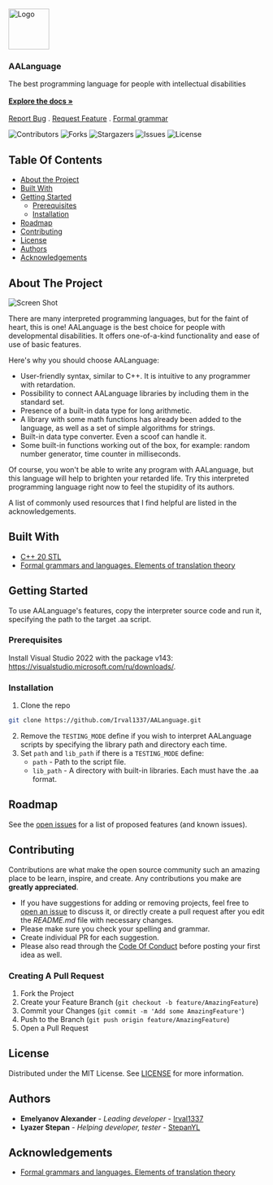 <br/>
<p align="left">
  <a href="https://github.com/Irval1337/AALanguage">
    <img src="https://i.ibb.co/qxj6LjS/o2p5rr-Qap-Uo.jpg" alt="Logo" width="80" height="80">
  </a>

  <h3 align="left">AALanguage</h3>

  <p align="left">
    The best programming language for people with intellectual disabilities
    <br/>
    <br/>
    <a href="https://irval1337.github.io/AALanguage/"><strong>Explore the docs »</strong></a>
    <br/>
    <br/>
    <a href="https://github.com/Irval1337/AALanguage/issues">Report Bug</a>
    .
    <a href="https://github.com/Irval1337/AALanguage/issues">Request Feature</a>
    .
    <a href="https://opposite-tin-24d.notion.site/AA-Language-ab1732d997b8481c929405af68cf7988">Formal grammar</a>
  </p>
</p>

![Contributors](https://img.shields.io/github/contributors/Irval1337/AALanguage?color=dark-green) ![Forks](https://img.shields.io/github/forks/Irval1337/AALanguage?style=social) ![Stargazers](https://img.shields.io/github/stars/Irval1337/AALanguage?style=social) ![Issues](https://img.shields.io/github/issues/Irval1337/AALanguage) ![License](https://img.shields.io/github/license/Irval1337/AALanguage) 

## Table Of Contents

* [About the Project](#about-the-project)
* [Built With](#built-with)
* [Getting Started](#getting-started)
  * [Prerequisites](#prerequisites)
  * [Installation](#installation)
* [Roadmap](#roadmap)
* [Contributing](#contributing)
* [License](#license)
* [Authors](#authors)
* [Acknowledgements](#acknowledgements)

## About The Project

![Screen Shot](https://i.ibb.co/mv86vVN/Screenshot-2.png)

There are many interpreted programming languages, but for the faint of heart, this is one! AALanguage is the best choice for people with developmental disabilities. It offers one-of-a-kind functionality and ease of use of basic features.

Here's why you should choose AALanguage:

* User-friendly syntax, similar to C++. It is intuitive to any programmer with retardation.
* Possibility to connect AALanguage libraries by including them in the standard set.
* Presence of a built-in data type for long arithmetic.
* A library with some math functions has already been added to the language, as well as a set of simple algorithms for strings.
* Built-in data type converter. Even a scoof can handle it.
* Some built-in functions working out of the box, for example: random number generator, time counter in milliseconds.

Of course, you won't be able to write any program with AALanguage, but this language will help to brighten your retarded life. Try this interpreted programming language right now to feel the stupidity of its authors.

A list of commonly used resources that I find helpful are listed in the acknowledgements.

## Built With

* [С++ 20 STL](https://en.cppreference.com/w/cpp/)
* [Formal grammars and languages. Elements of translation theory](https://al.cs.msu.ru/files/formal.languages.translation.theory.pdf)

## Getting Started

To use AALanguage's features, copy the interpreter source code and run it, specifying the path to the target .aa script.

### Prerequisites

Install Visual Studio 2022 with the package v143: https://visualstudio.microsoft.com/ru/downloads/.

### Installation

1. Clone the repo
```sh
git clone https://github.com/Irval1337/AALanguage.git
```
2. Remove the `TESTING_MODE` define if you wish to interpret AALanguage scripts by specifying the library path and directory each time.
3. Set `path` and `lib_path` if there is a `TESTING_MODE` define:
   * `path` - Path to the script file.
   * `lib_path` - A directory with built-in libraries. Each must have the .aa format.

## Roadmap

See the [open issues](https://github.com/Irval1337/AALanguage/issues) for a list of proposed features (and known issues).

## Contributing

Contributions are what make the open source community such an amazing place to be learn, inspire, and create. Any contributions you make are **greatly appreciated**.
* If you have suggestions for adding or removing projects, feel free to [open an issue](https://github.com/Irval1337/AALanguage/issues/new) to discuss it, or directly create a pull request after you edit the *README.md* file with necessary changes.
* Please make sure you check your spelling and grammar.
* Create individual PR for each suggestion.
* Please also read through the [Code Of Conduct](https://github.com/Irval1337/AALanguage/blob/main/CODE_OF_CONDUCT.md) before posting your first idea as well.

### Creating A Pull Request

1. Fork the Project
2. Create your Feature Branch (`git checkout -b feature/AmazingFeature`)
3. Commit your Changes (`git commit -m 'Add some AmazingFeature'`)
4. Push to the Branch (`git push origin feature/AmazingFeature`)
5. Open a Pull Request

## License

Distributed under the MIT License. See [LICENSE](https://github.com/Irval1337/AALanguage/blob/main/LICENSE.md) for more information.

## Authors

* **Emelyanov Alexander** - *Leading developer* - [Irval1337](https://github.com/Irval1337)
* **Lyazer Stepan** - *Helping developer, tester* - [StepanYL](https://github.com/StepanYL)

## Acknowledgements

* [Formal grammars and languages. Elements of translation theory](https://al.cs.msu.ru/files/formal.languages.translation.theory.pdf)
